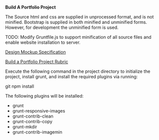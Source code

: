 **Build A Portfolio Project**


The Source html and css are supplied in unprocessed format, and is not minified.
Bootstrap is supplied in both minified and unminified forms.  However, for development 
the unminified form is used.

TODO: Modify Gruntfile.js to support minification of all source files and enable website
installation to server.

[Design Mockup Specification](docs/design-mockup-portfolio.pdf)

[Build a Portfolio Project Rubric](https://github.com/jjyoung1/BuildAPortfolio/Build_a_Portfolio_Project_Rubric.html)

Execute the following command in the project directory to initialize the project,
install grunt, and install the required plugins via running:

   git  npm install

The following plugins will be installed:
* grunt
* grunt-responsive-images
* grunt-contrib-clean
* grunt-contrib-copy
* grunt-mkdir
* grunt-contrib-imagemin

